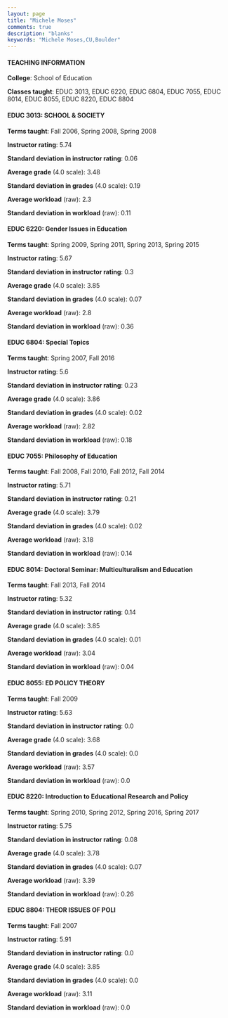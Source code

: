 ```yaml
---
layout: page
title: "Michele Moses" 
comments: true
description: "blanks"
keywords: "Michele Moses,CU,Boulder"
---
```

<head>
<script src="https://ajax.googleapis.com/ajax/libs/jquery/2.1.3/jquery.min.js"></script>
<script src="https://dl.dropboxusercontent.com/s/pc42nxpaw1ea4o9/highcharts.js?dl=0"></script>
<!-- <script src="../assets/js/highcharts.js"></script> -->
<style type="text/css">@font-face {
	font-family: "Bebas Neue";
	src: url(https://www.filehosting.org/file/details/544349/BebasNeue Regular.otf) format("opentype");
	}
	h1.Bebas { 
		font-family: "Bebas Neue", Verdana, Tahoma;
	}
</style>
</head>
	   
#### TEACHING INFORMATION

**College**: School of Education

**Classes taught**: EDUC 3013, EDUC 6220, EDUC 6804, EDUC 7055, EDUC 8014, EDUC 8055, EDUC 8220, EDUC 8804

#### EDUC 3013: SCHOOL & SOCIETY

**Terms taught**: Fall 2006, Spring 2008, Spring 2008

**Instructor rating**: 5.74

**Standard deviation in instructor rating**: 0.06

**Average grade** (4.0 scale): 3.48

**Standard deviation in grades** (4.0 scale): 0.19

**Average workload** (raw): 2.3

**Standard deviation in workload** (raw): 0.11

#### EDUC 6220: Gender Issues in Education

**Terms taught**: Spring 2009, Spring 2011, Spring 2013, Spring 2015

**Instructor rating**: 5.67

**Standard deviation in instructor rating**: 0.3

**Average grade** (4.0 scale): 3.85

**Standard deviation in grades** (4.0 scale): 0.07

**Average workload** (raw): 2.8

**Standard deviation in workload** (raw): 0.36

#### EDUC 6804: Special Topics

**Terms taught**: Spring 2007, Fall 2016

**Instructor rating**: 5.6

**Standard deviation in instructor rating**: 0.23

**Average grade** (4.0 scale): 3.86

**Standard deviation in grades** (4.0 scale): 0.02

**Average workload** (raw): 2.82

**Standard deviation in workload** (raw): 0.18

#### EDUC 7055: Philosophy of Education

**Terms taught**: Fall 2008, Fall 2010, Fall 2012, Fall 2014

**Instructor rating**: 5.71

**Standard deviation in instructor rating**: 0.21

**Average grade** (4.0 scale): 3.79

**Standard deviation in grades** (4.0 scale): 0.02

**Average workload** (raw): 3.18

**Standard deviation in workload** (raw): 0.14

#### EDUC 8014: Doctoral Seminar: Multiculturalism and Education

**Terms taught**: Fall 2013, Fall 2014

**Instructor rating**: 5.32

**Standard deviation in instructor rating**: 0.14

**Average grade** (4.0 scale): 3.85

**Standard deviation in grades** (4.0 scale): 0.01

**Average workload** (raw): 3.04

**Standard deviation in workload** (raw): 0.04

#### EDUC 8055: ED POLICY THEORY

**Terms taught**: Fall 2009

**Instructor rating**: 5.63

**Standard deviation in instructor rating**: 0.0

**Average grade** (4.0 scale): 3.68

**Standard deviation in grades** (4.0 scale): 0.0

**Average workload** (raw): 3.57

**Standard deviation in workload** (raw): 0.0

#### EDUC 8220: Introduction to Educational Research and Policy

**Terms taught**: Spring 2010, Spring 2012, Spring 2016, Spring 2017

**Instructor rating**: 5.75

**Standard deviation in instructor rating**: 0.08

**Average grade** (4.0 scale): 3.78

**Standard deviation in grades** (4.0 scale): 0.07

**Average workload** (raw): 3.39

**Standard deviation in workload** (raw): 0.26

#### EDUC 8804: THEOR ISSUES OF POLI

**Terms taught**: Fall 2007

**Instructor rating**: 5.91

**Standard deviation in instructor rating**: 0.0

**Average grade** (4.0 scale): 3.85

**Standard deviation in grades** (4.0 scale): 0.0

**Average workload** (raw): 3.11

**Standard deviation in workload** (raw): 0.0

